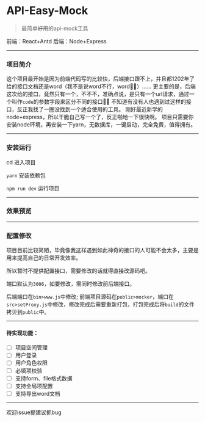 # API-Easy-Mock

> 最简单<s>好用</s>的api-mock工具

前端：React+Antd
后端：Node+Express

---
### 项目简介

这个项目最开始是因为前端代码写的比较快，后端接口跟不上，并且都1202年了给的接口文档还是word（我不是说word不行，word🐂🍺）......
更主要的是，后端这次给的接口，竟然只有一个，不不不，准确点说，是只有一个url请求，通过一个叫作`code`的参数字段来区分不同的接口🤷‍♀️
不知道有没有人也遇到过这样的接口，反正我找了一圈没找到一个适合使用的工具。
刚好最近新学的node+express，所以干脆自己写一个了，反正啪地一下很快啊。
项目只需要你安装node环境，再安装一下yarn，无数据库，一键启动，完全免费，值得拥有。

---

### 安装运行

cd 进入项目

`yarn` 安装依赖包

`npm run dev` 运行项目

---

### 效果预览



---
### 配置修改

项目目前比较简陋，毕竟像我这样遇到如此神奇的接口的人可能不会太多，主要是用来提高自己的日常开发效率。

所以暂时不提供配置接口，需要修改的话就得直接改源码吧。

端口默认为`3006`，如要修改，需同时修改前后端接口。

后端端口在`bin>www.js`中修改;
前端项目源码在`public>mocker`，端口在`src>setProxy.js`中修改，修改完成后需要重新打包，打包完成后将`build`的文件拷贝到`public`中。

---
#### 待实现功能：

- [ ] 项目空间管理
- [ ] 用户登录
- [ ] 用户角色权限
- [ ] 必填项校验
- [ ] 支持form、file格式数据
- [ ] 支持全局项配置
- [ ] 支持导出word文档

---

欢迎issue提建议抓bug
